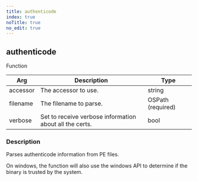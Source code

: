 ```yaml
---
title: authenticode
index: true
noTitle: true
no_edit: true
---
```




<div class="vql_item"></div>


## authenticode
<span class='vql_type pull-right page-header'>Function</span>



<div class="vqlargs"></div>

Arg | Description | Type
----|-------------|-----
accessor|The accessor to use.|string
filename|The filename to parse.|OSPath (required)
verbose|Set to receive verbose information about all the certs.|bool

### Description

Parses authenticode information from PE files.

On windows, the function will also use the windows API to determine
if the binary is trusted by the system.


